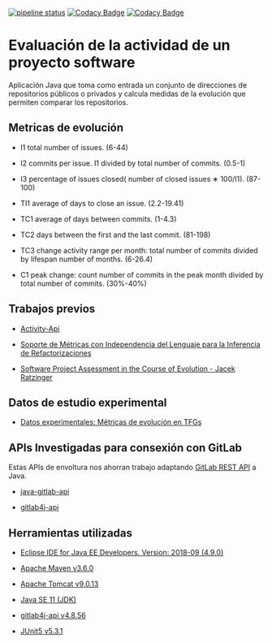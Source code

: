 [![pipeline status](https://gitlab.com/mlb0029/comparador-de-metricas-de-evolucion-en-repositorios-software/badges/master/pipeline.svg)](https://gitlab.com/mlb0029/comparador-de-metricas-de-evolucion-en-repositorios-software/commits/master)
[![Codacy Badge](https://api.codacy.com/project/badge/Grade/daae9a7164164f33904868c5545a94a6)](https://www.codacy.com/app/mlb0029/comparador-de-metricas-de-evolucion-en-repositorios-software?utm_source=gitlab.com&amp;utm_medium=referral&amp;utm_content=mlb0029/comparador-de-metricas-de-evolucion-en-repositorios-software&amp;utm_campaign=Badge_Grade)
[![Codacy Badge](https://api.codacy.com/project/badge/Coverage/daae9a7164164f33904868c5545a94a6)](https://www.codacy.com/app/mlb0029/comparador-de-metricas-de-evolucion-en-repositorios-software?utm_source=gitlab.com&utm_medium=referral&utm_content=mlb0029/comparador-de-metricas-de-evolucion-en-repositorios-software&utm_campaign=Badge_Coverage)

# Evaluación de la actividad de un proyecto software

Aplicación Java que toma como entrada un conjunto de direcciones de repositorios públicos o privados y calcula  medidas de la evolución que permiten comparar los repositorios.

## Metricas de evolución

*   I1 total number of issues. (6-44)

*   I2  commits  per  issue.  I1  divided  by  total  number  of commits. (0.5-1)

*   I3 percentage of issues closed( number of closed issues ∗ 100/I1). (87-100)

*   TI1 average of days to close an issue. (2.2-19.41)

*   TC1 average of days between commits. (1-4.3)

*   TC2 days between the first and the last commit. (81-198)

*   TC3 change activity range per month: total number of commits divided by lifespan number of months. (6-26.4)

*   C1 peak change: count number of commits in the peak month divided by total number of commits. (30%-40%)

## Trabajos previos

*   [Activity-Api](https://github.com/dba0010/Activiti-Api )

*   [Soporte de Métricas con Independencia del Lenguaje para la Inferencia de Refactorizaciones](https://www.researchgate.net/profile/Yania_Crespo/publication/221595114_Soporte_de_Metricas_con_Independencia_del_Lenguaje_para_la_Inferencia_de_Refactorizaciones/links/09e4150b5f06425e32000000/Soporte-de-Metricas-con-Independencia-del-Lenguaje-para-la-Inferencia-de-Refactorizaciones.pdf)

*   [Software Project Assessment in the Course of Evolution -  Jacek Ratzinger](http://www.inf.usi.ch/jazayeri/docs/Thesis_Jacek_Ratzinger.pdf)

## Datos de estudio experimental

*   [Datos experimentales: Métricas de evolución en TFGs](https://github.com/clopezno/clopezno.github.io/blob/master/agile_practices_experiment/DataSet_EvolutionSoftwareMetrics_FYP.csv)

## APIs Investigadas para consexión con GitLab
Estas APIs de envoltura nos ahorran trabajo adaptando [GitLab REST API](https://docs.gitlab.com/ee/api/) a Java.

*   [java-gitlab-api](https://github.com/timols/java-gitlab-api)

*   [gitlab4j-api](https://github.com/gmessner/gitlab4j-api)

## Herramientas utilizadas

*   [Eclipse IDE for Java EE Developers. Version: 2018-09 (4.9.0)](https://www.eclipse.org/)

*   [Apache Maven v3.6.0](https://maven.apache.org/)

*   [Apache Tomcat v9.0.13](http://tomcat.apache.org/)

*   [Java SE 11 (JDK)](https://www.oracle.com/technetwork/java/javase/overview/index.html)

*   [gitlab4j-api v4.8.56](https://github.com/gmessner/gitlab4j-api)

*   [JUnit5 v5.3.1](https://junit.org/junit5/)